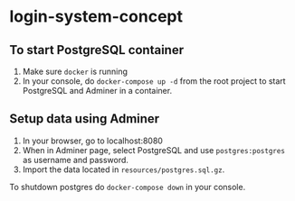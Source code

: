 # login-system-concept

## To start PostgreSQL container
1. Make sure `docker` is running
1. In your console, do `docker-compose up -d` from the root project to start PostgreSQL and Adminer in a container.

## Setup data using Adminer
1. In your browser, go to localhost:8080
1. When in Adminer page, select PostgreSQL and use `postgres:postgres` as username and password.
1. Import the data located in `resources/postgres.sql.gz`.

To shutdown postgres do `docker-compose down` in your console.

